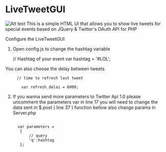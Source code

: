 LiveTweetGUI
============


![Alt text](http://i.imgur.com/RXcybqf.png "Live tweets GUI for events")
This is a simple HTML UI that allows you to show live tweets for special events based on JQuery & Twitter's OAuth API for PHP
  
  Configure the LiveTweetGUI
  1. Open config.js to change the hashtag variable
    
        // Hashtag of your event
      	var hashtag = '#LOL';
      	
  You can also choose the delay between tweets
         
         // time to refresh last tweet

    	   var refresh_delai = 6000;
    	   
  2. If you wanna send more parameters to Twitter Api 1.0 please uncomment the parameters var in line 17
  you will need to change the data sent in $.post ( line 37 ) function bellow also change params in Server.php

      <code>
       var parameters =
      	{
      		// query
      		'q':hashtag
      	};
    	</code>
    	
    
